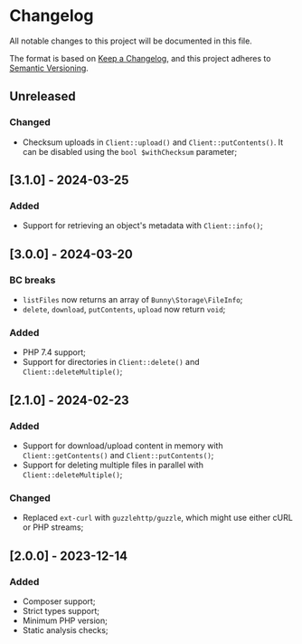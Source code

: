 # Changelog

All notable changes to this project will be documented in this file.

The format is based on [Keep a Changelog](https://keepachangelog.com/en/1.0.0/),
and this project adheres to [Semantic Versioning](https://semver.org/spec/v2.0.0.html).

## Unreleased

### Changed

- Checksum uploads in `Client::upload()` and `Client::putContents()`. It can be disabled using the `bool $withChecksum` parameter;

## [3.1.0] - 2024-03-25

### Added

- Support for retrieving an object's metadata with `Client::info()`;

## [3.0.0] - 2024-03-20

### BC breaks

- `listFiles` now returns an array of `Bunny\Storage\FileInfo`;
- `delete`, `download`, `putContents`, `upload` now return `void`;

### Added

- PHP 7.4 support;
- Support for directories in `Client::delete()` and `Client::deleteMultiple()`;

## [2.1.0] - 2024-02-23

### Added

- Support for download/upload content in memory with `Client::getContents()` and `Client::putContents()`;
- Support for deleting multiple files in parallel with `Client::deleteMultiple()`;

### Changed

- Replaced `ext-curl` with `guzzlehttp/guzzle`, which might use either cURL or PHP streams;

## [2.0.0] - 2023-12-14

### Added

- Composer support;
- Strict types support;
- Minimum PHP version;
- Static analysis checks;
